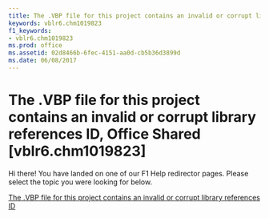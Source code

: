 ```yaml
---
title: The .VBP file for this project contains an invalid or corrupt library references ID, Office Shared [vblr6.chm1019823]
keywords: vblr6.chm1019823
f1_keywords:
- vblr6.chm1019823
ms.prod: office
ms.assetid: 02d8466b-6fec-4151-aa0d-cb5b36d3899d
ms.date: 06/08/2017
---
```



# The .VBP file for this project contains an invalid or corrupt library references ID, Office Shared [vblr6.chm1019823]

Hi there! You have landed on one of our F1 Help redirector pages. Please select the topic you were looking for below.

[The .VBP file for this project contains an invalid or corrupt library references ID](http://msdn.microsoft.com/library/0509d8f4-deae-f460-a376-11c637cc6ece%28Office.15%29.aspx)

